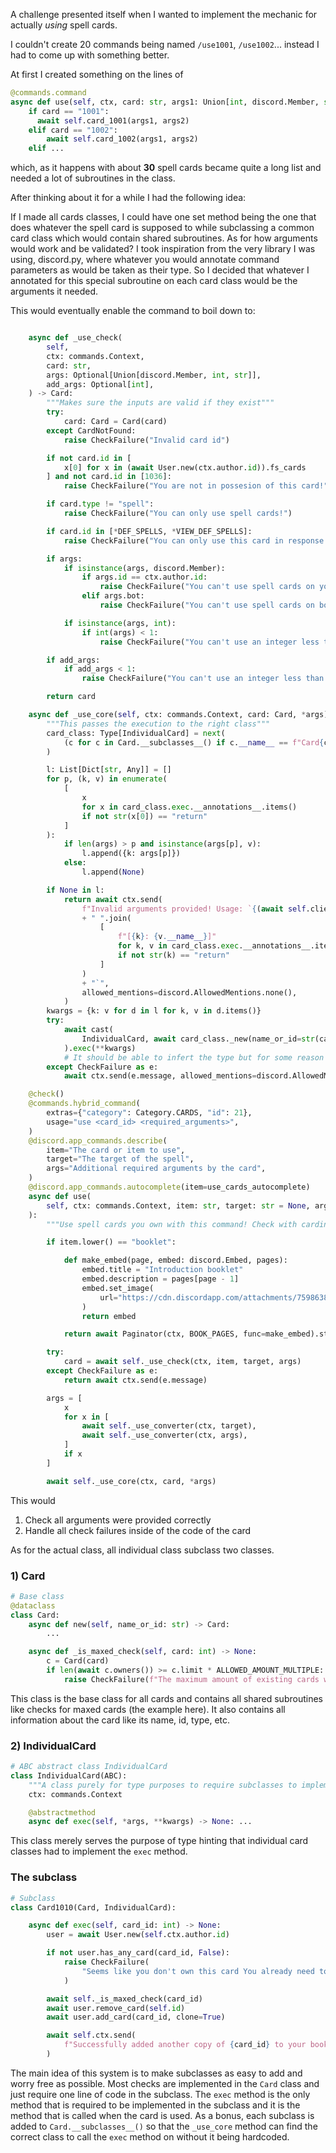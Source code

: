 A challenge presented itself when I wanted to implement the mechanic for actually *using* spell cards.

I couldn't create 20 commands being named `/use1001`, `/use1002`... instead I had to come up with something better.

At first I created something on the lines of 
```py
@commands.command
async def use(self, ctx, card: str, args1: Union[int, discord.Member, str] = None, args2: Union[int, str] = None):
    if card == "1001":
      await self.card_1001(args1, args2)
    elif card == "1002":
        await self.card_1002(args1, args2)
    elif ...
```
which, as it happens with about **30** spell cards became quite a long list and needed a lot of subroutines in the class.

After thinking about it for a while I had the following idea:

If I made all cards classes, I could have one set method being the one that does whatever the spell card is supposed to while subclassing a common card class which would contain shared subroutines.
As for how arguments would work and be validated? I took inspiration from the very library I was using, discord.py, where whatever you would annotate command parameters as would be taken as their type. So I decided that whatever I annotated for this special subroutine on each card class would be the arguments it needed. 

This would eventually enable the command to boil down to:
```py

    async def _use_check(
        self,
        ctx: commands.Context,
        card: str,
        args: Optional[Union[discord.Member, int, str]],
        add_args: Optional[int],
    ) -> Card:
        """Makes sure the inputs are valid if they exist"""
        try:
            card: Card = Card(card)
        except CardNotFound:
            raise CheckFailure("Invalid card id")

        if not card.id in [
            x[0] for x in (await User.new(ctx.author.id)).fs_cards
        ] and not card.id in [1036]:
            raise CheckFailure("You are not in possesion of this card!")

        if card.type != "spell":
            raise CheckFailure("You can only use spell cards!")

        if card.id in [*DEF_SPELLS, *VIEW_DEF_SPELLS]:
            raise CheckFailure("You can only use this card in response to an attack!")

        if args:
            if isinstance(args, discord.Member):
                if args.id == ctx.author.id:
                    raise CheckFailure("You can't use spell cards on yourself")
                elif args.bot:
                    raise CheckFailure("You can't use spell cards on bots")

            if isinstance(args, int):
                if int(args) < 1:
                    raise CheckFailure("You can't use an integer less than 1")

        if add_args:
            if add_args < 1:
                raise CheckFailure("You can't use an integer less than 1")

        return card

    async def _use_core(self, ctx: commands.Context, card: Card, *args) -> None:
        """This passes the execution to the right class"""
        card_class: Type[IndividualCard] = next(
            (c for c in Card.__subclasses__() if c.__name__ == f"Card{card.id}")
        )

        l: List[Dict[str, Any]] = []
        for p, (k, v) in enumerate(
            [
                x
                for x in card_class.exec.__annotations__.items()
                if not str(x[0]) == "return"
            ]
        ):
            if len(args) > p and isinstance(args[p], v):
                l.append({k: args[p]})
            else:
                l.append(None)

        if None in l:
            return await ctx.send(
                f"Invalid arguments provided! Usage: `{(await self.client.command_prefix(self.client, ctx.message))[2]}use {card.id} "
                + " ".join(
                    [
                        f"[{k}: {v.__name__}]"
                        for k, v in card_class.exec.__annotations__.items()
                        if not str(k) == "return"
                    ]
                )
                + "`",
                allowed_mentions=discord.AllowedMentions.none(),
            )
        kwargs = {k: v for d in l for k, v in d.items()}
        try:
            await cast(
                IndividualCard, await card_class._new(name_or_id=str(card.id), ctx=ctx)
            ).exec(**kwargs)
            # It should be able to infert the type but for some reason it is not able to do so
        except CheckFailure as e:
            await ctx.send(e.message, allowed_mentions=discord.AllowedMentions.none())

    @check()
    @commands.hybrid_command(
        extras={"category": Category.CARDS, "id": 21},
        usage="use <card_id> <required_arguments>",
    )
    @discord.app_commands.describe(
        item="The card or item to use",
        target="The target of the spell",
        args="Additional required arguments by the card",
    )
    @discord.app_commands.autocomplete(item=use_cards_autocomplete)
    async def use(
        self, ctx: commands.Context, item: str, target: str = None, args: int = None
    ):
        """Use spell cards you own with this command! Check with cardinfo what arguments are required."""

        if item.lower() == "booklet":

            def make_embed(page, embed: discord.Embed, pages):
                embed.title = "Introduction booklet"
                embed.description = pages[page - 1]
                embed.set_image(
                    url="https://cdn.discordapp.com/attachments/759863805567565925/834794115148546058/image0.jpg"
                )
                return embed

            return await Paginator(ctx, BOOK_PAGES, func=make_embed).start()

        try:
            card = await self._use_check(ctx, item, target, args)
        except CheckFailure as e:
            return await ctx.send(e.message)

        args = [
            x
            for x in [
                await self._use_converter(ctx, target),
                await self._use_converter(ctx, args),
            ]
            if x
        ]

        await self._use_core(ctx, card, *args)
```
This would
1) Check all arguments were provided correctly
2) Handle all check failures inside of the code of the card


As for the actual class, all individual class subclass two classes. 
### 1) Card
```py
# Base class
@dataclass
class Card:
    async def new(self, name_or_id: str) -> Card:
        ...

    async def _is_maxed_check(self, card: int) -> None:
        c = Card(card)
        if len(await c.owners()) >= c.limit * ALLOWED_AMOUNT_MULTIPLE:
            raise CheckFailure(f"The maximum amount of existing cards with id {card} is reached!")
```
This class is the base class for all cards and contains all shared subroutines like checks for maxed cards (the example here). It also contains all information about the card like its name, id, type, etc.

### 2) IndividualCard
```py
# ABC abstract class IndividualCard
class IndividualCard(ABC):
    """A class purely for type purposes to require subclasses to implement the exect method"""
    ctx: commands.Context

    @abstractmethod
    async def exec(self, *args, **kwargs) -> None: ...
```
This class merely serves the purpose of type hinting that individual card classes had to implement the `exec` method.

### The subclass
```py
# Subclass
class Card1010(Card, IndividualCard):

    async def exec(self, card_id: int) -> None:
        user = await User.new(self.ctx.author.id)

        if not user.has_any_card(card_id, False):
            raise CheckFailure(
                "Seems like you don't own this card You already need to own a (non-fake) copy of the card you want to duplicate"
            )

        await self._is_maxed_check(card_id)
        await user.remove_card(self.id)
        await user.add_card(card_id, clone=True)

        await self.ctx.send(
            f"Successfully added another copy of {card_id} to your book!"
        )
 ```
The main idea of this system is to make subclasses as easy to add and worry free as possible. Most checks are implemented in the `Card` class and just require one line of code in the subclass. The `exec` method is the only method that is required to be implemented in the subclass and it is the method that is called when the card is used. As a bonus, each subclass is added to `Card.__subclasses__()` so that the `_use_core` method can find the correct class to call the `exec` method on without it being hardcoded.
